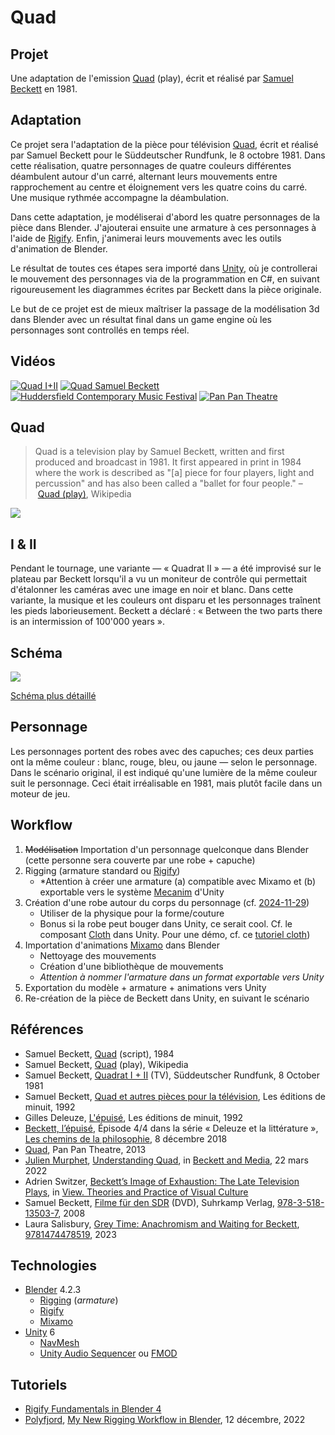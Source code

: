 # Quad

## Projet
Une adaptation de l'emission [Quad](https://en.wikipedia.org/wiki/Quad_(play)) (play), écrit et réalisé par [Samuel Beckett](https://fr.wikipedia.org/wiki/Samuel_Beckett) en 1981.

## Adaptation
Ce projet sera l'adaptation de la pièce pour télévision [Quad](https://en.wikipedia.org/wiki/Quad_(play)), écrit et réalisé par Samuel Beckett pour le Süddeutscher Rundfunk, le 8 octobre 1981. Dans cette réalisation, quatre personnages de quatre couleurs différentes déambulent autour d'un carré, alternant leurs mouvements entre rapprochement au centre et éloignement vers les quatre coins du carré. Une musique rythmée accompagne la déambulation.

Dans cette adaptation, je modéliserai d'abord les quatre personnages de la pièce dans Blender. J'ajouterai ensuite une armature à ces personnages à l'aide de [Rigify](https://docs.blender.org/manual/en/2.81/addons/rigging/rigify.html). Enfin, j'animerai leurs mouvements avec les outils d'animation de Blender.

Le résultat de toutes ces étapes sera importé dans [Unity](https://unity.com), où je controllerai le mouvement des personnages via de la programmation en C#, en suivant rigoureusement les diagrammes écrites par Beckett dans la pièce originale.

Le but de ce projet est de mieux maîtriser la passage de la modélisation 3d dans Blender avec un résultat final dans un game engine où les personnages sont controllés en temps réel.

## Vidéos
[![Quad I+II](images/quad-screenshot-bw.jpg)](https://youtu.be/4ZDRfnICq9M?si=C-gZmVLJnP3xtlsH)
[![Quad Samuel Beckett](images/quad-screenshot-c.jpg)](https://youtu.be/LPJBIvv13Bc?si=0LFpZiGgkzCgVaZg)
[![Huddersfield Contemporary Music Festival](images/quad-huddersfield.jpg)](https://youtu.be/X8PzPGVB6L8?si=tPijG7abwCiFNYWt)
[![Pan Pan Theatre](images/quad-pan-pan-theatre.jpg)](https://youtu.be/34NNTgvUE7c?si=oPEsxqbY4Q7v45xv)

## Quad
> Quad is a television play by Samuel Beckett, written and first produced and broadcast in 1981. It first appeared in print in 1984 where the work is described as "[a] piece for four players, light and percussion" and has also been called a "ballet for four people." – [Quad (play)](https://en.wikipedia.org/wiki/Quad_(play)), Wikipedia

![](images/beckett-on-quad.jpg)

## I & II
Pendant le tournage, une variante — « Quadrat II » — a été improvisé sur le plateau par Beckett lorsqu'il a vu un moniteur de contrôle qui permettait d'étalonner les caméras avec une image en noir et blanc. Dans cette variante, la musique et les couleurs ont disparu et les personnages traînent les pieds laborieusement. Beckett a déclaré : « Between the two parts there is an intermission of 100'000 years ».

## Schéma
![](images/quad-diagram.jpg)

[Schéma plus détaillé](images/quad-labelled.jpg)

## Personnage
Les personnages portent des robes avec des capuches; ces deux parties ont la même couleur : blanc, rouge, bleu, ou jaune — selon le personnage. Dans le scénario original, il est indiqué qu'une lumière de la même couleur suit le personnage. Ceci était irréalisable en 1981, mais plutôt facile dans un moteur de jeu.

## Workflow
1. ~~Modélisation~~ Importation d'un personnage quelconque dans Blender (cette personne sera couverte par une robe + capuche)
2. Rigging (armature standard ou [Rigify](https://docs.blender.org/manual/en/2.81/addons/rigging/rigify.html))
	- *Attention à créer une armature (a) compatible avec Mixamo et (b) exportable vers le système [Mecanim](https://docs.unity3d.com/Manual/AnimationOverview.html) d'Unity
3. Création d'une robe autour du corps du personnage (cf. [2024-11-29](../process/2024-11-29.md))
	- Utiliser de la physique pour la forme/couture
	- Bonus si la robe peut bouger dans Unity, ce serait cool. Cf. le composant [Cloth](https://docs.unity3d.com/Manual/class-Cloth.html) dans Unity. Pour une démo, cf. ce [tutoriel cloth](https://www.youtube.com/watch?v=pZBEiS99VpM))
4. Importation d'animations [Mixamo](https://www.mixamo.com/) dans Blender
	- Nettoyage des mouvements
	- Création d'une bibliothèque de mouvements
	- *Attention à nommer l'armature dans un format exportable vers Unity*
5. Exportation du modèle + armature + animations vers Unity
6. Re-création de la pièce de Beckett dans Unity, en suivant le scénario

## Références
- Samuel Beckett, [Quad](https://rohandrape.net/ut/rttcc-text/Beckett1984d.pdf) (script), 1984
- Samuel Beckett, [Quad](https://en.wikipedia.org/wiki/Quad_(play)) (play), Wikipedia
- Samuel Beckett, [Quadrat I + II](https://www.youtube.com/watch?v=4ZDRfnICq9M) (TV), Süddeutscher Rundfunk, 8 October 1981
- Samuel Beckett, [Quad et autres pièces pour la télévision](http://www.leseditionsdeminuit.fr/livre-Quad_et_autres_pièces_pour_la_télévision-1524-1-1-0-1.html), Les éditions de minuit, 1992
- Gilles Deleuze, [L'épuisé](http://www.leseditionsdeminuit.fr/livre-Quad_et_autres_pièces_pour_la_télévision-1524-1-1-0-1.html), Les éditions de minuit, 1992
- [Beckett, l’épuisé](https://www.radiofrance.fr/franceculture/podcasts/les-chemins-de-la-philosophie/beckett-l-epuise-9006976), Épisode 4/4 dans la série « Deleuze et la littérature », [Les chemins de la philosophie](https://www.radiofrance.fr/franceculture/podcasts/les-chemins-de-la-philosophie), 8 décembre 2018
- [Quad](https://www.panpantheatre.com/shows/quad), Pan Pan Theatre, 2013
- [Julien Murphet](https://researchers.adelaide.edu.au/profile/julian.murphet), [Understanding Quad](https://www.manchesterhive.com/display/9781526145840/9781526145840.00017.xml), in [Beckett and Media](https://www.manchesterhive.com/display/9781526145840/9781526145840.xml), 22 mars 2022
- Adrien Switzer, [Beckett’s Image of Exhaustion: The Late Television Plays](https://www.pismowidok.org/en/archive/2023/37-images-of-exhaustion/becketts-image-of-exhaustion-the-late-television-plays), in [View. Theories and Practice of Visual Culture](https://www.pismowidok.org/en/index)
- Samuel Beckett, [Filme für den SDR](https://www.suhrkamp.de/dvd/he-joe-quadrat-i-und-ii-nacht-und-traeume-schatten-geistertrio-t-9783518135037) (DVD), Suhrkamp Verlag, [978-3-518-13503-7](https://www.suhrkamp.de/dvd/he-joe-quadrat-i-und-ii-nacht-und-traeume-schatten-geistertrio-t-9783518135037), 2008
- Laura Salisbury, [Grey Time: Anachromism and Waiting for Beckett](https://edinburghuniversitypress.com/media/resources/9781474478519_Chapter_2.pdf), [9781474478519](https://library.oapen.org/handle/20.500.12657/92130), 2023

## Technologies
- [Blender](https://www.blender.org/download/) 4.2.3
	- [Rigging](https://www.blender.org/features/animation/#rigging) (*armature*)
	- [Rigify](https://docs.blender.org/manual/en/2.81/addons/rigging/rigify.html)
	- [Mixamo](https://www.mixamo.com/)
- [Unity](https://unity.com) 6
	- [NavMesh](https://docs.unity3d.com/ScriptReference/AI.NavMesh.html)
	- [Unity Audio Sequencer](https://github.com/Ludomancer/Unity-Audio-Sequencer) ou [FMOD](https://www.fmod.com/unity)

## Tutoriels
- [Rigify Fundamentals in Blender 4](https://www.youtube.com/playlist?list=PLdcL5aF8ZcJt1GvL-Fcxy-fPgEFG-1fLp)
- [Polyfjord](https://www.youtube.com/@Polyfjord), [My New Rigging Workflow in Blender](https://www.youtube.com/watch?v=BiPoPMnU2VI&list=PL2DcM9Gsef16GjHLpFtYS1A0iBlsCoq6G&index=10), 12 décembre, 2022